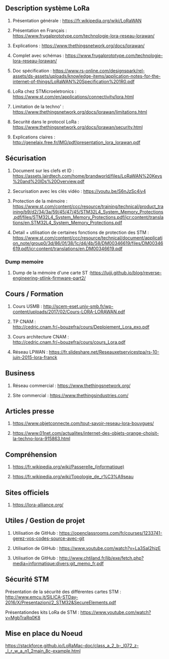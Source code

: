 ## Description système LoRa

1. Présentation générale : https://fr.wikipedia.org/wiki/LoRaWAN

2. Présentation en Français : https://www.frugalprototype.com/technologie-lora-reseau-lorawan/

3. Explications : https://www.thethingsnetwork.org/docs/lorawan/

4. Complet avec schémas : https://www.frugalprototype.com/technologie-lora-reseau-lorawan/

5. Doc spécification : https://www.rs-online.com/designspark/rel-assets/ds-assets/uploads/knowledge-items/application-notes-for-the-internet-of-things/LoRaWAN%20Specification%201R0.pdf

6. LoRa chez STMicroeletronics : https://www.st.com/en/applications/connectivity/lora.html

7. Limitation de la techno' : https://www.thethingsnetwork.org/docs/lorawan/limitations.html

8. Securité dans le protocol LoRa : https://www.thethingsnetwork.org/docs/lorawan/security.html

9. Explications claires : http://genelaix.free.fr/IMG/pdf/presentation_lora_lorawan.pdf

## Sécurisation 

1. Document sur les clefs et ID : https://assets.lairdtech.com/home/brandworld/files/LoRaWAN%20Keys%20and%20IDs%20Overview.pdf 

2. Securisation avec les clés vidéo : https://youtu.be/S6nJzSc4iy4

3. Protection de la mémoire : https://www.st.com/content/ccc/resource/training/technical/product_training/b9/d2/34/3a/59/45/47/45/STM32L4_System_Memory_Protections.pdf/files/STM32L4_System_Memory_Protections.pdf/jcr:content/translations/en.STM32L4_System_Memory_Protections.pdf

4. Detail + utilisation de certaines fonctions de protection des STM : https://www.st.com/content/ccc/resource/technical/document/application_note/group0/3d/86/0f/38/1c/d4/4b/58/DM00346619/files/DM00346619.pdf/jcr:content/translations/en.DM00346619.pdf



### Dump memoire

1. Dump de la mémoire d'une carte ST :https://lujji.github.io/blog/reverse-engineering-stlink-firmware-part2/

## Cours / Formation

1. Cours USMB : http://scem-eset.univ-smb.fr/wp-content/uploads/2017/02/Cours-LORA-LORAWAN.pdf

2. TP CNAM : http://cedric.cnam.fr/~bouzefra/cours/Deploiement_Lora_exo.pdf

3. Cours architecture CNAM : http://cedric.cnam.fr/~bouzefra/cours/cours_Lora.pdf

4. Réseau LPWAN : https://fr.slideshare.net/Reseauxetservicestpa/rs-10-juin-2015-lora-franck


## Business

1. Réseau commercial : https://www.thethingsnetwork.org/

2. Site commercial : https://www.thethingsindustries.com/


## Articles presse

1. https://www.objetconnecte.com/tout-savoir-reseau-lora-bouygues/

2. https://www.01net.com/actualites/internet-des-objets-orange-choisit-la-techno-lora-915863.html


## Compréhension 

1. https://fr.wikipedia.org/wiki/Passerelle_(informatique)

2. https://fr.wikipedia.org/wiki/Topologie_de_r%C3%A9seau

## Sites officiels

1. https://lora-alliance.org/


## Utiles / Gestion de projet

1. Utilisation de GitHub : https://openclassrooms.com/fr/courses/1233741-gerez-vos-codes-source-avec-git 

2. Utilisation de GitHub : https://www.youtube.com/watch?v=La3SaI2hjzE

3. Utilisation de GitHub : http://www.chtiland.fr/lib/exe/fetch.php?media=informatique:divers:git_memo_fr.pdf

## Sécurité STM 

Présentation de la sécurité des différentes cartes STM : http://www.emcu.it/SILICA-STDay-2016/X/Presentazioni/2_STM32&SecureElements.pdf

Présentationdes kits LoRa de STM : https://www.youtube.com/watch?v=MgbTraRq0K8


## Mise en place du Noeud

https://stackforce.github.io/LoRaMac-doc/class_a_2_b-_l072_z-_l_r_w_a_n1_2main_8c-example.html
